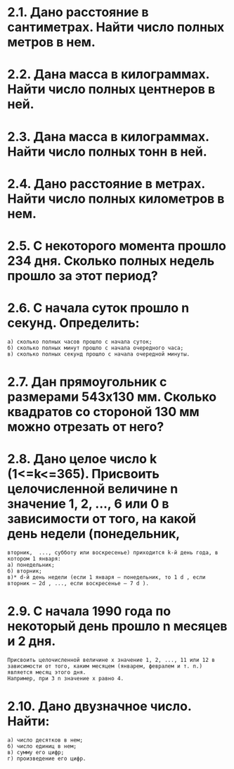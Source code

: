 
# 2.1. Дано расстояние в сантиметрах. Найти число полных метров в нем.
# 2.2. Дана масса в килограммах. Найти число полных центнеров в ней. 
# 2.3. Дана масса в килограммах. Найти число полных тонн в ней. 
# 2.4. Дано расстояние в метрах. Найти число полных километров в нем. 
# 2.5. С некоторого момента прошло 234 дня. Сколько полных недель прошло за этот период? 
# 2.6. С начала суток прошло n секунд. Определить: 
    а) сколько полных часов прошло с начала суток; 
    б) сколько полных минут прошло с начала очередного часа; 
    в) сколько полных секунд прошло с начала очередной минуты. 
# 2.7. Дан прямоугольник с размерами 543х130 мм. Сколько квадратов со стороной 130 мм можно отрезать от него? 
# 2.8. Дано целое число k (1<=k<=365). Присвоить целочисленной величине n значение 1, 2, ..., 6 или 0 в зависимости от того, на какой день недели (понедельник, 
    вторник,  ..., субботу или воскресенье) приходится k-й день года, в котором 1 января: 
    а) понедельник; 
    б) вторник; 
    в)* d-й день недели (если 1 января — понедельник, то 1 d , если вторник — 2d , ..., если воскресенье — 7 d ). 
# 2.9. С начала 1990 года по некоторый день прошло n месяцев и 2 дня. 
    Присвоить целочисленной величине x значение 1, 2, ..., 11 или 12 в зависимости от того, каким месяцем (январем, февралем и т. п.) является месяц этого дня. 
    Например, при 3 n значение х равно 4. 
# 2.10. Дано двузначное число. Найти: 
    а) число десятков в нем; 
    б) число единиц в нем; 
    в) сумму его цифр; 
    г) произведение его цифр. 
